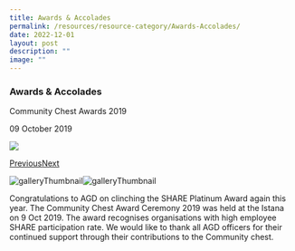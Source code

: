```yaml
---
title: Awards & Accolades
permalink: /resources/resource-category/Awards-Accolades/
date: 2022-12-01
layout: post
description: ""
image: ""
---
```

### Awards & Accolades

Community Chest Awards 2019

09 October 2019

![](https://www.agd.gov.sg/images/default-source/news-and-events/cca_share_platinum.jpg?sfvrsn=d3239492_0)

[Previous](https://www.agd.gov.sg/news-and-events/selection/awards-accolades--2019--community-chest-awards-2019#detailGalleryCarousel)[Next](https://www.agd.gov.sg/news-and-events/selection/awards-accolades--2019--community-chest-awards-2019#detailGalleryCarousel)

![galleryThumbnail](https://www.agd.gov.sg/images/default-source/news-and-events/agd-share-platcad1e9df073e4670a936110a6ea4c7e8.jpg?sfvrsn=5d96f834_0)![galleryThumbnail](https://www.agd.gov.sg/images/default-source/news-and-events/cca_share_platinum.jpg?sfvrsn=d3239492_0)

Congratulations to AGD on clinching the SHARE Platinum Award again this year. The Community Chest Award Ceremony 2019 was held at the Istana on 9 Oct 2019. The award recognises organisations with high employee SHARE participation rate. We would like to thank all AGD officers for their continued support through their contributions to the Community chest.